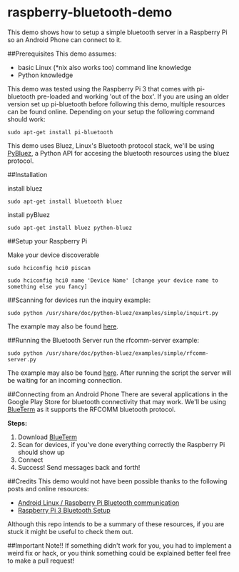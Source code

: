 # raspberry-bluetooth-demo

This demo shows how to setup a simple bluetooth server in a Raspberry Pi so an Android Phone can connect to it.

##Prerequisites
This demo assumes:
* basic Linux (*nix also works too) command line knowledge
* Python knowledge

This demo was tested using the Raspberry Pi 3 that comes with pi-bluetooth pre-loaded and working 'out of the box'. If you are using an older version set up pi-bluetooth before following this demo, multiple resources can be found online. Depending on your setup the following command should work:

```
sudo apt-get install pi-bluetooth
```

This demo uses Bluez, Linux's Bluetooth protocol stack, we'll be using [PyBluez](https://github.com/karulis/pybluez), a Python API for accesing the bluetooth resources using the bluez protocol.

##Installation

install bluez
```
sudo apt-get install bluetooth bluez
```

install pyBluez
```
sudo apt-get install bluez python-bluez
```

##Setup your Raspberry Pi

Make your device discoverable
```
sudo hciconfig hci0 piscan
```

```
sudo hciconfig hci0 name 'Device Name' [change your device name to something else you fancy]
```

##Scanning for devices
run the inquiry example:
```
sudo python /usr/share/doc/python-bluez/examples/simple/inquirt.py
```

The example may also be found [here](https://github.com/karulis/pybluez/blob/master/examples/simple/inquiry.py).


##Running the Bluetooth Server
run the rfcomm-server example:
```
sudo python /usr/share/doc/python-bluez/examples/simple/rfcomm-server.py
```

The example may also be found [here](https://github.com/karulis/pybluez/blob/master/examples/simple/rfcomm-server.py). After running the script the server will be waiting for an incoming connection.

##Connecting from an Android Phone
There are several applications in the Google Play Store for bluetooth connectivity that may work. We'll be using [BlueTerm](https://play.google.com/store/apps/details?id=es.pymasde.blueterm&hl=en) as it supports the RFCOMM bluetooth protocol.

__Steps:__  
1. Download [BlueTerm](https://play.google.com/store/apps/details?id=es.pymasde.blueterm&hl=en)  
2. Scan for devices, if you've done everything correctly the Raspberry Pi should show up  
3. Connect  
4. Success! Send messages back and forth!  

##Credits
This demo would not have been possible thanks to the following posts and online resources:
* [Android Linux / Raspberry Pi Bluetooth communication](http://blog.davidvassallo.me/2014/05/11/android-linux-raspberry-pi-bluetooth-communication/)  
* [Raspberry Pi 3 Bluetooth Setup](https://www.raspberrypi.org/forums/viewtopic.php?f=28&t=138145)  

Although this repo intends to be a summary of these resources, if you are stuck it might be useful to check them out.

##Important Note!!
If something didn't work for you, you had to implement a weird fix or hack, or you think something could be explained better feel free to make a pull request!
